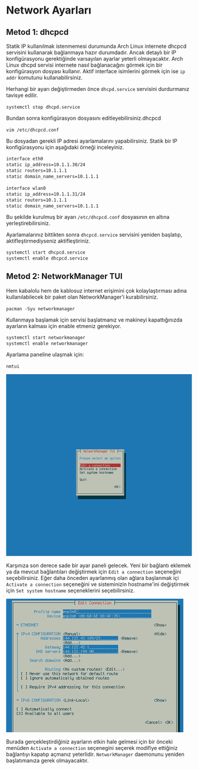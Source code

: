 # Network Ayarları

## Metod 1: dhcpcd

Statik IP kullanılmak istenmemesi durumunda Arch Linux internete dhcpcd servisini kullanarak bağlanmaya hazır durumdadır. Ancak detaylı bir IP konfigürasyonu gerektiğinde varsayılan ayarlar yeterli olmayacaktır. Arch Linux dhcpd servisi internete nasıl bağlanacağını görmek için bir konfigürasyon dosyası kullanır. Aktif interface isimlerini görmek için ise `ip addr` komutunu kullanabilirsiniz. 

Herhangi bir ayarı değiştirmeden önce `dhcpd.service` servisini durdurmanız tavisye edilir.

`systemctl stop dhcpd.service`

Bundan sonra konfigürasyon dosyasını editleyebilirsiniz.dhcpcd

`vim /etc/dhcpcd.conf`

Bu dosyadan gerekli IP adresi ayarlamalarını yapabilirsiniz. Statik bir IP konfigürasyonu için aşağıdaki örneği inceleyiniz.

```
interface eth0
static ip_address=10.1.1.30/24
static routers=10.1.1.1
static domain_name_servers=10.1.1.1

interface wlan0
static ip_address=10.1.1.31/24
static routers=10.1.1.1
static domain_name_servers=10.1.1.1
```
Bu şekilde kurulmuş bir ayarı `/etc/dhcpcd.conf` dosyasının en altına yerleştirebilirsiniz.

Ayarlamalarınız bittikten sonra `dhcpcd.service` servisini yeniden başlatıp, aktifleştirmediyseniz aktifleştiriniz.

```
systemctl start dhcpcd.service
systemctl enable dhcpcd.service
```

## Metod 2: NetworkManager TUI

Hem kabalolu hem de kablosuz internet erişimini çok kolaylaştırması adına kullanılabilecek bir paket olan NetworkManager'i kurabilirsiniz.

`pacman -Syu networkmanager`

Kullanmaya başlamak için servisi başlatmanız ve makineyi kapattığınızda ayarların kalması için enable etmeniz gerekiyor.

```
systemctl start networkmanager
systemctl enable networkmanager
```

Ayarlama paneline ulaşmak için:

`nmtui`

![](a12.png)

Karşınıza son derece sade bir ayar paneli gelecek. Yeni bir bağlantı eklemek ya da mevcut bağlantıları değiştirmek için `Edit a connection` seçeneğini seçebilirsiniz. Eğer daha önceden ayarlanmış olan ağlara başlanmak içi `Activate a connection` seçeneğini ve sisteminizin hostname'ini değiştirmek için `Set system hostname` seçeneklerini seçebilirsiniz.

![](a13.png)

Burada gerçekleştirdiğiniz ayarların etkin hale gelmesi için bir önceki menüden `Activate a connection` seçenegini seçerek modifiye ettiğiniz bağlantıyı kapatıp açmanız yeterlidir. `NetworkManager` daemonunu yeniden başlatımanıza gerek olmayacaktır.
